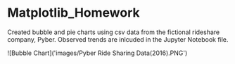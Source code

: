 # Matplotlib_Homework
Created bubble and pie charts using csv data from the fictional rideshare company, Pyber. Observed trends are inlcuded in the Jupyter Notebook file. 

![Bubble Chart]('images/Pyber Ride Sharing Data(2016).PNG')


